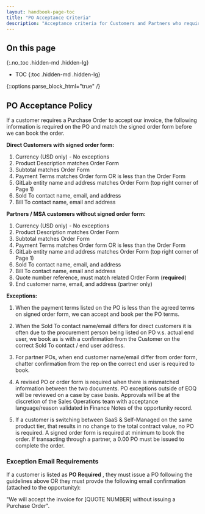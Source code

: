 ```yaml
---
layout: handbook-page-toc
title: "PO Acceptance Criteria"
description: "Acceptance criteria for Customers and Partners who require POs to accept Invoice"
---
```


## On this page
{:.no_toc .hidden-md .hidden-lg}

- TOC
{:toc .hidden-md .hidden-lg}

{::options parse_block_html="true" /}

## PO Acceptance Policy 

If a customer requires a Purchase Order to accept our invoice, the following information is required on the PO and match the signed order form before we can book the order. 

**Direct Customers with signed order form:**

1. Currency (USD only) - No exceptions
1. Product Description matches Order Form 
1. Subtotal matches Order Form
1. Payment Terms matches Order form OR is less than the Order Form
1. GitLab entity name and address matches Order Form (top right corner of Page 1)
1. Sold To contact name, email, and address
1. Bill To contact name, email and address

**Partners / MSA customers without signed order form:**

1. Currency (USD only) - No exceptions
1. Product Description matches Order Form 
1. Subtotal matches Order Form
1. Payment Terms matches Order form OR is less than the Order Form
1. GitLab entity name and address matches Order Form (top right corner of Page 1)
1. Sold To contact name, email, and address
1. Bill To contact name, email and address
1. Quote number reference, must match related Order Form (**required**)
1. End customer name, email, and address (partner only)

**Exceptions:** 

1. When the payment terms listed on the PO is less than the agreed terms on signed order form, we can accept and book per the PO terms. 

1. When the Sold To contact name/email differs for direct customers it is often due to the procurement person being listed on PO v.s. actual end user, we book as is with a confirmation from the Customer on the correct Sold To contact / end user address. 

1. For partner POs, when end customer name/email differ from order form, chatter confirmation from the rep on the correct end user is required to book.

1. A revised PO or order form is required when there is mismatched information between the two documents. PO exceptions outside of EOQ will be reviewed on a case by case basis. Approvals will be at the discretion of the Sales Operations team with acceptance language/reason validated in Finance Notes of the opportunity record.

1. If a customer is switching between SaaS & Self-Managed on the same product tier, that results in no change to the total contract value, no PO is required. A signed order form is required at minimum to book the order. If transacting through a partner, a 0.00 PO must be issued to complete the order.

### Exception Email Requirements

If a customer is listed as **PO Required** , they must issue a PO following the guidelines above OR they must provde the following email confirmation (attached to the opportunity): 

"We will accept the invoice for [QUOTE NUMBER] without issuing a Purchase Order". 

